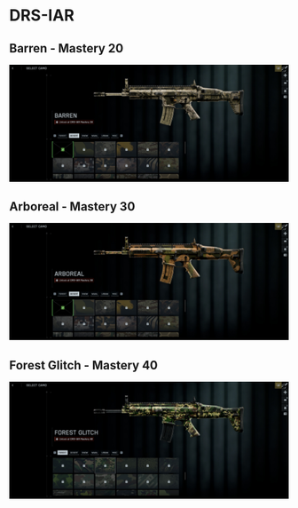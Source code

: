 # DRS-IAR

## Barren - Mastery 20
![Barren](Barren.jpg)
## Arboreal - Mastery 30
![Arboreal](Arboreal.jpg)
## Forest Glitch - Mastery 40
![Forest_Glitch](Forest_Glitch.jpg)
